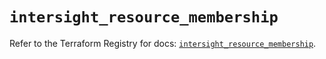 # `intersight_resource_membership`

Refer to the Terraform Registry for docs: [`intersight_resource_membership`](https://registry.terraform.io/providers/ciscodevnet/intersight/1.0.71/docs/resources/resource_membership).
